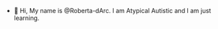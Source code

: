 - 👋 Hi, My name is @Roberta-dArc. I am Atypical Autistic and I am just learning.

<!---
Roberta-dArc/Roberta-dArc is a ✨ special ✨ repository because its `README.md` (this file) appears on your GitHub profile.
You can click the Preview link to take a look at your changes.
--->
